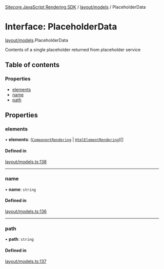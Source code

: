 [Sitecore JavaScript Rendering SDK](../README.md) / [layout/models](../modules/layout_models.md) / PlaceholderData

# Interface: PlaceholderData

[layout/models](../modules/layout_models.md).PlaceholderData

Contents of a single placeholder returned from placeholder service

## Table of contents

### Properties

- [elements](layout_models.PlaceholderData.md#elements)
- [name](layout_models.PlaceholderData.md#name)
- [path](layout_models.PlaceholderData.md#path)

## Properties

### elements

• **elements**: ([`ComponentRendering`](layout_models.ComponentRendering.md) \| [`HtmlElementRendering`](layout_models.HtmlElementRendering.md))[]

#### Defined in

[layout/models.ts:138](https://github.com/Sitecore/jss/blob/c1078945/packages/sitecore-jss/src/layout/models.ts#L138)

___

### name

• **name**: `string`

#### Defined in

[layout/models.ts:136](https://github.com/Sitecore/jss/blob/c1078945/packages/sitecore-jss/src/layout/models.ts#L136)

___

### path

• **path**: `string`

#### Defined in

[layout/models.ts:137](https://github.com/Sitecore/jss/blob/c1078945/packages/sitecore-jss/src/layout/models.ts#L137)
